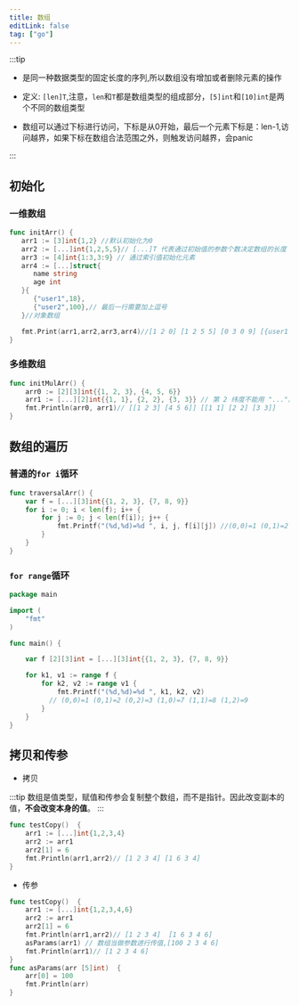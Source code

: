 ```yaml
---
title: 数组
editLink: false
tag: ["go"]
---
```


:::tip
-  是同一种数据类型的固定长度的序列,所以数组没有增加或者删除元素的操作
-  定义: `[len]T`,注意，`len`和`T`都是数组类型的组成部分，`[5]int`和`[10]int`是两个不同的数组类型

- 数组可以通过下标进行访问，下标是从0开始，最后一个元素下标是：len-1,访问越界，如果下标在数组合法范围之外，则触发访问越界，会panic

:::

## 初始化

### 一维数组

```go
func initArr() {
   arr1 := [3]int{1,2} //默认初始化为0
   arr2 := [...]int{1,2,5,5}// [...]T 代表通过初始值的参数个数决定数组的长度
   arr3 := [4]int{1:3,3:9} // 通过索引值初始化元素
   arr4 := [...]struct{
      name string
      age int
   }{
      {"user1",18},
      {"user2",100},// 最后一行需要加上逗号
   }//对象数组

   fmt.Print(arr1,arr2,arr3,arr4)//[1 2 0] [1 2 5 5] [0 3 0 9] [{user1 18} {user2 100}]
}
```

### 多维数组

```go
func initMulArr() {
	arr0 := [2][3]int{{1, 2, 3}, {4, 5, 6}}
	arr1 := [...][2]int{{1, 1}, {2, 2}, {3, 3}} // 第 2 纬度不能用 "..."。
	fmt.Println(arr0, arr1)// [[1 2 3] [4 5 6]] [[1 1] [2 2] [3 3]]
}
```

## 数组的遍历

### 普通的`for i`循环

```go
func traversalArr() {
	var f = [...][3]int{{1, 2, 3}, {7, 8, 9}}
	for i := 0; i < len(f); i++ {
		for j := 0; j < len(f[i]); j++ {
			fmt.Printf("(%d,%d)=%d ", i, j, f[i][j]) //(0,0)=1 (0,1)=2 (0,2)=3 (1,0)=7 (1,1)=8 (1,2)=9
		}
	}
}
```

### `for range`循环

```go
package main

import (
    "fmt"
)

func main() {

    var f [2][3]int = [...][3]int{{1, 2, 3}, {7, 8, 9}}

    for k1, v1 := range f {
        for k2, v2 := range v1 {
            fmt.Printf("(%d,%d)=%d ", k1, k2, v2)
          // (0,0)=1 (0,1)=2 (0,2)=3 (1,0)=7 (1,1)=8 (1,2)=9
        }
    }
}
```



## 拷贝和传参

- 拷贝

:::tip
数组是值类型，赋值和传参会复制整个数组，而不是指针。因此改变副本的值，**不会改变本身的值**。
:::

```go
func testCopy()  {
	arr1 := [...]int{1,2,3,4}
	arr2 := arr1
	arr2[1] = 6
	fmt.Println(arr1,arr2)// [1 2 3 4] [1 6 3 4]
}
```

- 传参

```go
func testCopy()  {
	arr1 := [...]int{1,2,3,4,6}
	arr2 := arr1
	arr2[1] = 6
	fmt.Println(arr1,arr2)// [1 2 3 4]  [1 6 3 4 6]
	asParams(arr1) // 数组当做参数进行传值,[100 2 3 4 6]
	fmt.Println(arr1)// [1 2 3 4 6]
}
func asParams(arr [5]int)  {
	arr[0] = 100
	fmt.Println(arr)
}
```


